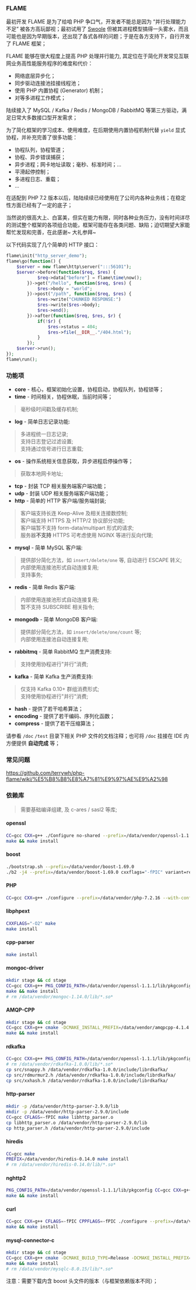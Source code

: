 ### FLAME
最初开发 FLAME 是为了给咱 PHP 争口气，开发者不能总是因为 “并行处理能力不足” 被各方高玩鄙视；最初试用了 [Swoole](https://www.swoole.com/) 但被其进程模型搞得一头雾水，而且可能也是因为早期版本，还出现了各式各样的问题；于是在各方支持下，自行开发了 FLAME 框架；

FLAME 能够在很大程度上提高 PHP 处理并行能力, 其定位在于简化开发常见互联网业务高性能服务程序的难度和代价：
* 网络底层异步化；
* 同步驱动连接池挂接线程池；
* 使用 PHP 内置协程 (Generator) 机制；
* 对等多进程工作模式；

陆续接入了 MySQL / Kafka / Redis / MongoDB / RabbitMQ 等第三方驱动，满足日常大多数接口型开发需求；

为了简化框架的学习成本、使用难度，在后期使用内置协程机制代替 `yield` 显式协程，并补充完善了很多功能：
* 协程队列，协程管道；
* 协程、异步错误捕获；
* 异步进程；网卡地址读取；毫秒、标准时间；...
* 平滑起停控制；
* 多进程日志、重载；
* ...

在适配到 PHP 7.2 版本以后，陆陆续续已经使用在了公司内各种业务线；在稳定性方面已经有了一定的底子；

当然说的很高大上、白富美，但实在能力有限，同时各种业务压力，没有时间详尽的测试整个框架的各项组合功能，框架可能存在各类问题、缺陷；迫切期望大家能帮忙发现和完善，在此感谢~ 大礼参拜~

以下代码实现了几个简单的 HTTP 接口：
``` PHP
flame\init("http_server_demo");
flame\go(function() {
    $server = new flame\http\server(":::56101");
    $server->before(function($req, $res) {
            $req->data["before"] = flame\time\now();
        })->get("/hello", function($req, $res) {
            $res->body = "world";
        })->post("/path", function($req, $res) {
            $res->write("CHUNKED RESPONSE:")
            $res->write($res->body);
            $res->end();
        })->after(function($req, $res, $r) {
            if(!$r) {
                $res->status = 404;
                $res->file(__DIR__."/404.html");
            }
        });
    $server->run();
});
flame\run();
```

### 功能项

* **core** - 核心，框架初始化设置，协程启动，协程队列，协程锁等；
* **time** - 时间相关，协程休眠，当前时间等；
> 毫秒级时间戳及缓存机制;  
* **log** - 简单日志记录功能:
> 多进程统一日志记录;  
> 支持日志登记过滤设置;  
> 支持通过信号进行日志重载;  
* **os** - 操作系统相关信息获取，异步进程启停操作等；
> 获取本地网卡地址;
* **tcp** - 封装 TCP 相关服务端客户端功能；
* **udp** - 封装 UDP 相关服务端客户端功能；
* **http** - 简单的 HTTP 客户端/服务端封装;
> 客户端支持长连 Keep-Alive 及相关连接数控制;  
> 客户端支持 HTTPS 及 HTTP/2 协议部分功能;  
> 客户端暂不支持 form-data/multipart 形式的请求;  
> 服务器**不支持** HTTPS 可考虑使用 NGINX 等进行反向代理;  
* **mysql** - 简单 MySQL 客户端:
> 提供部分简化方法，如 `insert/delete/one` 等, 自动进行 ESCAPE 转义;  
> 内部使用连接池形式自动连接复用;  
> 支持事务;  
* **redis** - 简单 Redis 客户端:
> 内部使用连接池形式自动连接复用;  
> 暂不支持 SUBSCRIBE 相关指令;  
* **mongodb** - 简单 MongoDB 客户端:
> 提供部分简化方法，如 `insert/delete/one/count` 等;  
> 内部使用连接池自动连接复用;  
* **rabbitmq** - 简单 RabbitMQ 生产消费支持:
> 支持使用协程进行"并行"消费;
* **kafka** - 简单 Kafka 生产消费支持:
> 仅支持 Kafka 0.10+ 群组消费形式;  
> 支持使用协程进行"并行"消费;  
* **hash** - 提供了若干哈希算法；
* **encoding** - 提供了若干编码、序列化函数；
* **compress** - 提供了若干压缩算法；

请参看 `/doc` `/test` 目录下相关 PHP 文件的文档注释；也可将 `/doc` 挂接在 IDE 内方便提供 **自动完成** 等；

### 常见问题

https://github.com/terrywh/php-flame/wiki/%E5%B8%B8%E8%A7%81%E9%97%AE%E9%A2%98

### 依赖库

> 需要基础编译组建, 及 c-ares / sasl2 等库;

#### openssl
``` Bash
CC=gcc CXX=g++ ./Configure no-shared --prefix=/data/vendor/openssl-1.1.1 linux-x86_64
make && make install
```

#### boost
``` Bash
./bootstrap.sh --prefix=/data/vendor/boost-1.69.0
./b2 -j4 --prefix=/data/vendor/boost-1.69.0 cxxflags="-fPIC" variant=release link=static threading=multi install
```

#### PHP
``` Bash
CC=gcc CXX=g++ ./configure --prefix=/data/vendor/php-7.2.16 --with-config-file-path=/data/vendor/php-7.2.16/etc --disable-simplexml --disable-xml --disable-xmlreader --disable-xmlwriter --with-readline --enable-mbstring --without-pear --with-zlib --host=x86_64-linux-gnu --target=x86_64-linux-gnu
```

#### libphpext
``` Bash
CXXFLAGS="-O2" make
make install
```

#### cpp-parser
``` Bash
make install
```

#### mongoc-driver
``` Bash
mkdir stage && cd stage
CC=gcc CXX=g++ PKG_CONFIG_PATH=/data/vendor/openssl-1.1.1/lib/pkgconfig cmake -DCMAKE_INSTALL_PREFIX=/data/vendor/mongoc-1.14.0 -DCMAKE_INSTALL_LIBDIR=lib -DCMAKE_BUILD_TYPE=Release -DCMAKE_C_FLAGS=-fPIC -DENABLE_STATIC=ON -DENABLE_SHM_COUNTERS=OFF -DENABLE_TESTS=OFF -DENABLE_EXAMPLES=OFF -DENABLE_AUTOMATIC_INIT_AND_CLEANUP=OFF ../
make && make install
# rm /data/vendor/mongoc-1.14.0/lib/*.so*
```

#### AMQP-CPP
``` Bash
mkdir stage && cd stage
CC=gcc CXX=g++ cmake -DCMAKE_INSTALL_PREFIX=/data/vendor/amqpcpp-4.1.4 -DCMAKE_CXX_FLAGS=-fPIC -DCMAKE_BUILD_TYPE=Release -DAMQP-CPP_LINUX_TCP=ON ../
make && make install
```

#### rdkafka
``` Bash
CC=gcc CXX=g++ PKG_CONFIG_PATH=/data/vendor/openssl-1.1.1/lib/pkgconfig ./configure --prefix=/data/vendor/rdkafka-1.0.0
# rm /data/vendor/rdkafka-1.0.0/lib/*.so*
cp src/snappy.h /data/vendor/rdkafka-1.0.0/include/librdkafka/
cp src/rdmurmur2.h /data/vendor/rdkafka-1.0.0/include/librdkafka/
cp src/xxhash.h /data/vendor/rdkafka-1.0.0/include/librdkafka/
```

#### http-parser
``` Bash
mkdir -p /data/vendor/http-parser-2.9.0/lib
mkdir -p /data/vendor/http-parser-2.9.0/include
CC=gcc CFLAGS=-fPIC make libhttp_parser.o
cp libhttp_parser.o /data/vendor/http-parser-2.9.0/lib
cp http_parser.h /data/vendor/http-parser-2.9.0/include
```

#### hiredis
``` Bash
CC=gcc make
PREFIX=/data/vendor/hiredis-0.14.0 make install
# rm /data/vendor/hiredis-0.14.0/lib/*.so*
```

#### nghttp2
``` Bash
PKG_CONFIG_PATH=/data/vendor/openssl-1.1.1/lib/pkgconfig CC=gcc CXX=g++ CFLAGS=-fPIC CXXFLAGS=-fPIC ./configure --prefix=/data/vendor/nghttp2-1.37.0 --enable-shared=no --enable-lib-only --with-boost=/data/vendor/boost-1.69.0 --enable-asio-lib
make && make install
```

#### curl
``` Bash
CC=gcc CXX=g++ CFLAGS=-fPIC CPPFLAGS=-fPIC ./configure --prefix=/data/vendor/curl-7.64.1 --with-nghttp2=/data/vendor/nghttp2-1.37.0 --with-ssl=/data/vendor/openssl-1.1.1 --with-pic=pic --enable-ipv6 --enable-shared=no --without-libidn2 --disable-ldap --without-libpsl --without-lber --enable-ares
make && make install
```

#### mysql-connector-c
``` Bash
mkdir stage && cd stage
CC=gcc CXX=g++ cmake -DCMAKE_BUILD_TYPE=Release -DCMAKE_INSTALL_PREFIX=/data/vendor/mysqlc-8.0.15 -DWITHOUT_SERVER=ON -DWITH_BOOST=../boost/boost_1_68_0 -DWITH_SSL=/data/vendor/openssl-1.1.1 -DOPENSSL_EXECUTABLE=/data/vendor/openssl-1.1.1/bin/openssl -DWITH_CURL=/data/vendor/curl-7.64.1 -DCMAKE_C_FLAGS=-pthread -DCMAKE_CXX_FLAGS=-pthread ../
make && make install
# rm /data/vendor/mysqlc-8.0.15/lib/*.so*
```
注意：需要下载内含 boost 头文件的版本（与框架依赖版本不同）；
